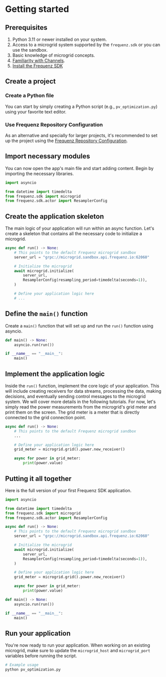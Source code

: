 # Getting started

## Prerequisites

1. Python 3.11 or newer installed on your system.
2. Access to a microgrid system supported by the `frequenz.sdk` or you can use
   the sandbox.
3. Basic knowledge of microgrid concepts.
4. [Familiarity with Channels](https://frequenz-floss.github.io/frequenz-channels-python/latest/).
5. [Install the Frequenz SDK](../index.md#installation)

## Create a project

### Create a Python file

You can start by simply creating a Python script (e.g., `pv_optimization.py`)
using your favorite text editor.

### Use Frequenz Repository Configuration

As an alternative and specially for larger projects, it's recommended to set up the
project using the [Frequenz Repository
Configuration](https://frequenz-floss.github.io/frequenz-repo-config-python/latest).

## Import necessary modules

You can now open the app's main file and start adding content. Begin by
importing the necessary libraries.

```python
import asyncio

from datetime import timedelta
from frequenz.sdk import microgrid
from frequenz.sdk.actor import ResamplerConfig
```

## Create the application skeleton

The main logic of your application will run within an async function. Let's
create a skeleton that contains all the necessary code to initialize a
microgrid.

```python
async def run() -> None:
    # This points to the default Frequenz microgrid sandbox
    server_url = "grpc://microgrid.sandbox.api.frequenz.io:62060"

    # Initialize the microgrid
    await microgrid.initialize(
        server_url,
        ResamplerConfig(resampling_period=timedelta(seconds=1)),
    )

    # Define your application logic here
    # ...
```

## Define the `main()` function

Create a `main()` function that will set up and run the `run()` function using
asyncio.

```python
def main() -> None:
    asyncio.run(run())

if __name__ == "__main__":
    main()
```

## Implement the application logic

Inside the `run()` function, implement the core logic of your application. This
will include creating receivers for data streams, processing the data, making
decisions, and eventually sending control messages to the microgrid system. We
will cover more details in the following tutorials. For now, let's simply read
the power measurements from the microgrid's grid meter and print them on the
screen. The grid meter is a meter that is directly connected to the grid
connection point.

```python
async def run() -> None:
    # This points to the default Frequenz microgrid sandbox
    ...

    # Define your application logic here
    grid_meter = microgrid.grid().power.new_receiver()

    async for power in grid_meter:
        print(power.value)
```

## Putting it all together

Here is the full version of your first Frequenz SDK application.

```python
import asyncio

from datetime import timedelta
from frequenz.sdk import microgrid
from frequenz.sdk.actor import ResamplerConfig

async def run() -> None:
    # This points to the default Frequenz microgrid sandbox
    server_url = "grpc://microgrid.sandbox.api.frequenz.io:62060"

    # Initialize the microgrid
    await microgrid.initialize(
        server_url,
        ResamplerConfig(resampling_period=timedelta(seconds=1)),
    )

    # Define your application logic here
    grid_meter = microgrid.grid().power.new_receiver()

    async for power in grid_meter:
        print(power.value)

def main() -> None:
    asyncio.run(run())

if __name__ == "__main__":
    main()
```

## Run your application

You're now ready to run your application. When working on an existing
microgrid, make sure to update the `microgrid_host` and `microgrid_port`
variables before running the script.

```bash
# Example usage
python pv_optimization.py
```
